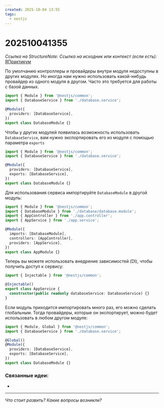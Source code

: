```yaml
---
created: 2025-10-04 13:55
tags:
  - nestjs
---
```

# 202510041355
*Ссылка на StructureNote:*
*Ссылка на исходник или контекст (если есть):* [ЯПрактикум](https://practicum.yandex.ru/learn/backend-nodejs/courses/a4214ab0-2146-4152-b90e-651bf4c7ca5e/sprints/564244/topics/1df920a3-5c6a-4fcd-884c-0f66136c2b56/lessons/c5752da6-232b-4382-b391-e71e86011c66/)


По умолчанию контроллеры и провайдеры внутри модуля недоступны в других модулях. Но иногда нам нужно использовать какой-нибудь провайдер из одного модуля в другом. Часто это требуется для работы с базой данных.
```ts
import { Module } from '@nestjs/common';
import { DatabaseService } from './database.service';

@Module({
  providers: [DatabaseService],
})
export class DatabaseModule {}
```
Чтобы у других модулей появилась возможность использовать `DatabaseService`, вам нужно экспортировать его из модуля с помощью параметра `exports`
```ts
import { Module } from '@nestjs/common';
import { DatabaseService } from './database.service';

@Module({
  providers: [DatabaseService],
  exports: [DatabaseService],
})
export class DatabaseModule {}
```
Для использования сервиса импортируйте `DatabaseModule` в другой модуль:
```ts
import { Module } from '@nestjs/common';
import { DatabaseModule } from './database/database.module';
import { AppController } from './app.controller';
import { AppService } from './app.service';

@Module({
  imports: [DatabaseModule],
  controllers: [AppController],
  providers: [AppService],
})
export class AppModule {}
```
Теперь вы можете использовать внедрение зависимостей (DI), чтобы получить доступ к сервису:
```ts
import { Injectable } from '@nestjs/common';

@Injectable()
export class AppService {
  constructor(public readonly databaseService: DatabaseService) {}
}
```
Если модуль приходится импортировать много раз, его можно сделать глобальным. Тогда провайдеры, которые он экспортирует, можно будет использовать в любом другом модуле:
```ts
import { Module, Global } from '@nestjs/common';
import { DatabaseService } from './database.service';

@Global()
@Module({
  providers: [DatabaseService],
  exports: [DatabaseService],
})
export class DatabaseModule {}
```

### Связанные идеи:
* 
---

*Что стоит развить? Какие вопросы возникли?*
